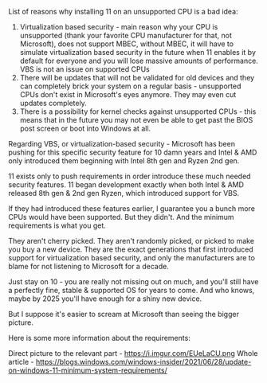 List of reasons why installing 11 on an unsupported CPU is a bad idea:

1. Virtualization based security - main reason why your CPU is unsupported (thank your favorite CPU manufacturer for that, not Microsoft), does not support MBEC, without MBEC, it will have to simulate virtualization based security in the future when 11 enables it by default for everyone and you will lose massive amounts of performance. VBS is not an issue on supported CPUs
2. There will be updates that will not be validated for old devices and they can completely brick your system on a regular basis - unsupported CPUs don't exist in Microsoft's eyes anymore. They may even cut updates completely.
3. There is a possibility for kernel checks against unsupported CPUs - this means that in the future you may not even be able to get past the BIOS post screen or boot into Windows at all.

Regarding VBS, or virtualization-based security - Microsoft has been pushing for this specific security feature for 10 damn years and Intel & AMD only introduced them beginning with Intel 8th gen and Ryzen 2nd gen.

11 exists only to push requirements in order introduce these much needed security features. 11 began development exactly when both Intel & AMD released 8th gen & 2nd gen Ryzen, which introduced support for VBS.

If they had introduced these features earlier, I guarantee you a bunch more CPUs would have been supported. But they didn't. And the minimum requirements is what you get.

They aren't cherry picked. They aren't randomly picked, or picked to make you buy a new device. They are the exact generations that first introduced support for virtualization based security, and only the manufacturers are to blame for not listening to Microsoft for a decade.

Just stay on 10 - you are really not missing out on much, and you'll still have a perfectly fine, stable & supported OS for years to come. And who knows, maybe by 2025 you'll have enough for a shiny new device.

But I suppose it's easier to scream at Microsoft than seeing the bigger picture. 

Here is some more information about the requirements:

Direct picture to the relevant part - https://i.imgur.com/EUeLaCU.png
Whole article - https://blogs.windows.com/windows-insider/2021/06/28/update-on-windows-11-minimum-system-requirements/
